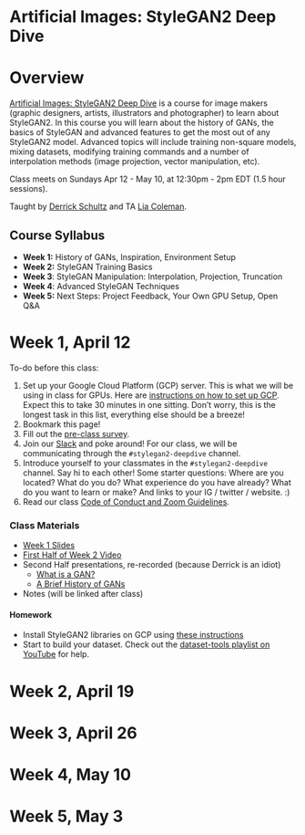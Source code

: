 # Artificial Images: StyleGAN2 Deep Dive

# Overview

[Artificial Images: StyleGAN2 Deep Dive](https://bustbright.square.site/product/machine-learning-class-stylegan/286) is a course for image makers (graphic designers, artists, illustrators and photographer) to learn about StyleGAN2. In this course you will learn about the history of GANs, the basics of StyleGAN and advanced features to get the most out of any StyleGAN2 model. Advanced topics will include training non-square models, mixing datasets, modifying training commands and a number of interpolation methods (image projection, vector manipulation, etc). 

Class meets on Sundays Apr 12 - May 10, at 12:30pm - 2pm EDT (1.5 hour sessions).

Taught by [Derrick Schultz](https://twitter.com/dvsch?lang=en) and TA [Lia Coleman](https://twitter.com/Lialialiacole).

## Course Syllabus

- **Week 1:** History of GANs, Inspiration, Environment Setup
- **Week 2:** StyleGAN Training Basics
- **Week 3**: StyleGAN Manipulation: Interpolation, Projection, Truncation
- **Week 4**: Advanced StyleGAN Techniques
- **Week 5:** Next Steps: Project Feedback, Your Own GPU Setup, Open Q&A

# Week 1, April 12

To-do before this class:
1. Set up your Google Cloud Platform (GCP) server. This is what we will be using in class for GPUs. Here are [instructions on how to set up GCP](https://www.youtube.com/watch?v=CBPJh33T3yQ). Expect this to take 30 minutes in one sitting. Don’t worry, this is the longest task in this list, everything else should be a breeze!
2. Bookmark this page!
3. Fill out the [pre-class survey](https://drive.google.com/open?id=1VYk7B0Chd534rVvE_1c4FTsRNk_ftWkB4qo2TPmM1X4).
4. Join our [Slack](https://ml-images.slack.com/) and poke around! For our class, we will be communicating through the `#stylegan2-deepdive` channel.
5. Introduce yourself to your classmates in the `#stylegan2-deepdive` channel. Say hi to each other! Some starter questions: Where are you located? What do you do? What experience do you have already? What do you want to learn or make? And links to your IG / twitter / website. :)
6. Read our class [Code of Conduct and Zoom Guidelines](https://docs.google.com/document/d/1Q6X4_uEdlx3Xo9ZM73nlltc690DcP4geSjImUEA7K98/edit?usp=sharing).


### Class Materials

- [Week 1 Slides](https://drive.google.com/open?id=1PkmZMbNHE29WgTiS__LkSHr8pIn56-baOWs3QPnktOo)
- [First Half of Week 2 Video](https://drive.google.com/open?id=1TXUjXuoXJJkzOeX-CUnN-XYsDDW8FfmT)
- Second Half presentations, re-recorded (because Derrick is an idiot)
  - [What is a GAN?](https://youtu.be/e1Ed3LGQpiA)
  - [A Brief History of GANs](https://youtu.be/0d2WsXtQHR8)
- Notes (will be linked after class)

#### Homework
- Install StyleGAN2 libraries on GCP using [these instructions](https://github.com/dvschultz/ai/blob/master/StyleGAN-GCP.md)
- Start to build your dataset. Check out the [dataset-tools playlist on YouTube](https://www.youtube.com/watch?v=faS0pmd71fk&list=PLWuCzxqIpJs9v81cWpRC7nm94eTMtohHq) for help.

# Week 2, April 19

# Week 3, April 26

# Week 4, May 10

# Week 5, May 3
